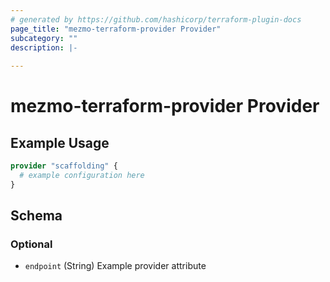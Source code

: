 ```yaml
---
# generated by https://github.com/hashicorp/terraform-plugin-docs
page_title: "mezmo-terraform-provider Provider"
subcategory: ""
description: |-
  
---
```


# mezmo-terraform-provider Provider



## Example Usage

```terraform
provider "scaffolding" {
  # example configuration here
}
```

<!-- schema generated by tfplugindocs -->
## Schema

### Optional

- `endpoint` (String) Example provider attribute

